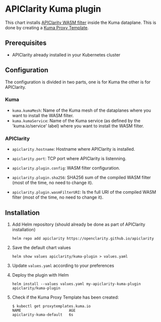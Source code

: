 # APIClarity Kuma plugin

This chart installs [APIClarity WASM filter](https://github.com/openclarity/wasm-filters) inside the Kuma dataplane.
This is done by creating a [Kuma Proxy Template](https://kuma.io/docs/2.0.x/policies/proxy-template/).

## Prerequisites

- APIClarity already installed in your Kubernetes cluster

## Configuration

The configuration is divided in two parts, one is for Kuma the other is for APIClarity.

### Kuma

- `kuma.kumaMesh`: Name of the Kuma mesh of the dataplanes where you want to
  install the WASM filter.
- `kuma.kumaService`: Name of the Kuma service (as defined by the
  'kuma.io/service' label) where you want to install the WASM filter.

### APIClarity

- `apiclarity.hostname`: Hostname where APIClarity is installed.
- `apiclarity.port`: TCP port where APIClarity is listenning.
- `apiclarity.plugin.config`: WASM filter configuration.

- `apiclarity.plugin.sha256`: SHA256 sum of the compiled WASM filter (most of
  the time, no need to change it).
- `apiclarity.plugin.wasmFilterURI`: Is the full URI of the compiled WASM filter
  (most of the time, no need to change it).

## Installation

1. Add Helm repository (should already be done as part of APIClarity installation)

    ```shell
    helm repo add apiclarity https://openclarity.github.io/apiclarity
    ```

2. Save the default chart values

    ```shell
    helm show values apiclarity/kuma-plugin > values.yaml
    ```

3. Update `values.yaml` according to your preferences

4. Deploy the plugin with Helm

    ```shell
    helm install --values values.yaml my-apiclarity-kuma-plugin apiclarity/kuma-plugin
    ```

5. Check if the Kuma Proxy Template has been created:

    ```shell
    $ kubectl get proxytemplates.kuma.io
    NAME                      AGE
    apiclarity-kuma-default   6s
    ```
